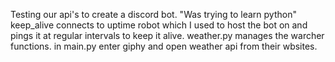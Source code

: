 Testing our api's to create a discord bot.
"Was trying to learn python"
keep_alive connects to uptime robot which I used to host the bot on and pings it at regular intervals to keep it alive.
weather.py manages the warcher functions.
in main.py enter giphy and open weather api from their wbsites.